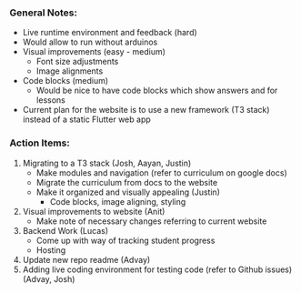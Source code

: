 ### **General Notes:** 
-   Live runtime environment and feedback (hard)
-   Would allow to run without arduinos
-   Visual improvements (easy - medium)
	-   Font size adjustments
	-   Image alignments
-   Code blocks (medium)
	-   Would be nice to have code blocks which show answers and for lessons
-   Current plan for the website is to use a new framework (T3 stack) instead of a static Flutter web app

### **Action Items:** 
1. Migrating to a T3 stack (Josh, Aayan, Justin)
	-   Make modules and navigation (refer to curriculum on google docs) 
	-   Migrate the curriculum from docs to the website
	- Make it organized and visually appealing (Justin)
		- Code blocks, image aligning, styling
2. Visual improvements to website (Anit)
	-   Make note of necessary changes referring to current website
3. Backend Work (Lucas)
	- Come up with way of tracking student progress
	-   Hosting 
4. Update new repo readme (Advay)
5. Adding live coding environment for testing code (refer to Github issues) (Advay, Josh)




